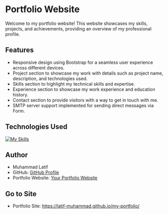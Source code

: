 # Portfolio Website

Welcome to my portfolio website! This website showcases my skills, projects, and achievements, providing an overview of my professional profile.


## Features

- Responsive design using Bootstrap for a seamless user experience across different devices.
- Project section to showcase my work with details such as project name, description, and technologies used.
- Skills section to highlight my technical skills and expertise.
- Experience section to showcase my work experience and education history.
- Contact section to provide visitors with a way to get in touch with me.
- SMTP server support implemented for sending direct messages via Form.

## Technologies Used
   [![My Skills](https://skillicons.dev/icons?i=html,css,bootstrap,js,react)](https://skillicons.dev)
   
## Author

- Muhammad Latif
- GitHub: [GitHub Profile](https://github.com/latif-muhammad)
- Portfolio Website: [Your Portfolio Website]( https://latif-muhammad.github.io/my-portfolio/)

## Go to Site
- Portfolio Site: https://latif-muhammad.github.io/my-portfolio/